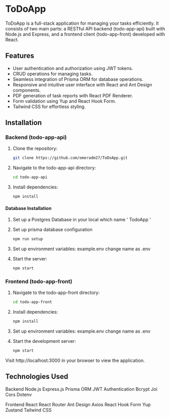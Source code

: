 # ToDoApp

ToDoApp is a full-stack application for managing your tasks efficiently. It consists of two main parts: a RESTful API backend (todo-app-api) built with Node.js and Express, and a frontend client (todo-app-front) developed with React.

## Features

- User authentication and authorization using JWT tokens.
- CRUD operations for managing tasks.
- Seamless integration of Prisma ORM for database operations.
- Responsive and intuitive user interface with React and Ant Design components.
- PDF generation of task reports with React PDF Renderer.
- Form validation using Yup and React Hook Form.
- Tailwind CSS for effortless styling.

## Installation


### Backend (todo-app-api)

1. Clone the repository:
   ```bash
   git clone https://github.com/omeradm27/ToDoApp.git

2. Navigate to the todo-app-api directory:
    ```bash
    cd todo-app-api

3. Install dependencies:
    ```bash
    npm install

#### Database Installation 

1. Set up a Postgres Database in your local which name ' TodoApp '

2. Set up prisma database configuration
    ```bash
    npm run setup 

3. Set up environment variables:
    example.env change name as .env

4. Start the server:
    ```bash
    npm start

### Frontend (todo-app-front)

1. Navigate to the todo-app-front directory:
    ```bash
    cd todo-app-front

2. Install dependencies:
    ```bash
    npm install

3. Set up environment variables:
    example.env change name as .env 

4. Start the development server:
    ```bash
    npm start

Visit http://localhost:3000 in your browser to view the application.

## Technologies Used

Backend
Node.js
Express.js
Prisma ORM
JWT Authentication
Bcrypt
Joi
Cors
Dotenv

Frontend
React
React Router
Ant Design
Axios
React Hook Form
Yup
Zustand
Tailwind CSS